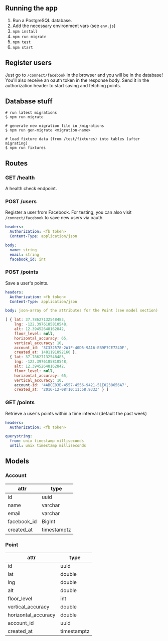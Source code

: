 ## Running the app 

1. Run a PostgreSQL database.
1. Add the necessary environment vars (see `env.js`)
1. `npm install`
1. `npm run migrate`
1. `npm test`
1. `npm start`


## Register users

Just go to `/connect/facebook` in the browser and you will be in the database! You'll also receive an oauth token in the response body. Send it in the authorization header to start saving and fetching points.

## Database stuff

```shell
# run latest migrations
$ npm run migrate

# generate new migration file in /migrations
$ npm run gen-migrate <migration-name>

# load fixture data (from /test/fixtures) into tables (after migrating)
$ npm run fixtures
```

## Routes

### GET /health
A health check endpoint.

### POST /users
Register a user from Facebook. For testing, you can also visit `/connect/facebook` to save new users via oauth.
```yaml
headers:
  Authorization: <fb token>
  Content-Type: application/json

body:
  name: string
  email: string
  facebook_id: int
```

### POST /points
Save a user's points.
```yaml
headers:
  Authorization: <fb token>
  Content-Type: application/json

body: json-array of the attributes for the Point (see model section)
```

```js
[ { lat: 37.78627132548483,
    lng: -122.3976185810548,
    alt: 12.39452648162842,
    floor_level: null,
    horizontal_accuracy: 65,
    vertical_accuracy: 10,
    account_id: '3C332578-2A1F-40D5-9A16-EB9F7CE724DF',
    created_at: 1481191892160 },
  { lat: 37.78627132548483,
    lng: -122.3976185810548,
    alt: 12.39452648162842,
    floor_level: null,
    horizontal_accuracy: 65,
    vertical_accuracy: 10,
    account-id: '4ABCE83B-4557-4556-9421-51E0238656A7',
    created_at: '2016-12-08T10:11:58.933Z' } ]
```

### GET /points
Retrieve a user's points within a time interval (default the past week)
```yaml
headers:
  Authorization: <fb token>

querystring:
  from: unix timestamp milliseconds
  until: unix timestamp milliseconds
```

## Models

### Account
| attr | type |
| ---  | ---  |
| id   | uuid |
| name | varchar |
| email | varchar |
| facebook_id | BigInt |
| created_at | timestamptz |

### Point
| attr | type |
| ---  | ---  |
| id   | uuid |
| lat  | double |
| lng  | double |
| alt  | double |
| floor_level | int |
| vertical_accuracy | double |
| horizontal_accuracy | double |
| account_id | uuid |
| created_at | timestamptz |

